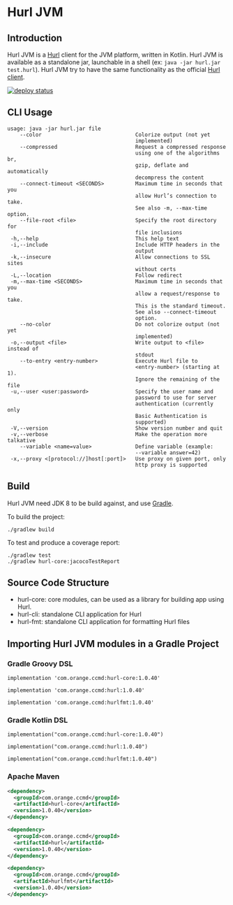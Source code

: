 # Hurl JVM

## Introduction

Hurl JVM is a [Hurl](https://hurl.dev) client for the JVM platform, written in Kotlin. 
Hurl JVM is available as a standalone jar, launchable in a shell (ex: `java -jar hurl.jar test.hurl`).
Hurl JVM try to have the same functionality as the official [Hurl client](https://github.com/Orange-OpenSource/hurl).

[![deploy status](https://travis-ci.org/Orange-OpenSource/hurl-jvm.svg?branch=master)](https://travis-ci.org/Orange-OpenSource/hurl-jvm/)


## CLI Usage

```
usage: java -jar hurl.jar file
    --color                              Colorize output (not yet
                                         implemented)
    --compressed                         Request a compressed response
                                         using one of the algorithms br,
                                         gzip, deflate and automatically
                                         decompress the content
    --connect-timeout <SECONDS>          Maximum time in seconds that you
                                         allow Hurl’s connection to take.
                                         See also -m, --max-time option.
    --file-root <file>                   Specify the root directory for
                                         file inclusions
 -h,--help                               This help text
 -i,--include                            Include HTTP headers in the
                                         output
 -k,--insecure                           Allow connections to SSL sites
                                         without certs
 -L,--location                           Follow redirect
 -m,--max-time <SECONDS>                 Maximum time in seconds that you
                                         allow a request/response to take.
                                         This is the standard timeout.
                                         See also --connect-timeout
                                         option.
    --no-color                           Do not colorize output (not yet
                                         implemented)
 -o,--output <file>                      Write output to <file> instead of
                                         stdout
    --to-entry <entry-number>            Execute Hurl file to
                                         <entry-number> (starting at 1).
                                         Ignore the remaining of the file
 -u,--user <user:password>               Specify the user name and
                                         password to use for server
                                         authentication (currently only
                                         Basic Authentication is
                                         supported)
 -V,--version                            Show version number and quit
 -v,--verbose                            Make the operation more talkative
    --variable <name=value>              Define variable (example:
                                         --variable answer=42)
 -x,--proxy <[protocol://]host[:port]>   Use proxy on given port, only
                                         http proxy is supported
```

## Build

Hurl JVM need JDK 8 to be build against, and use [Gradle](https://gradle.org).

To build the project:

```
./gradlew build
```

To test and produce a coverage report:

```
./gradlew test
./gradlew hurl-core:jacocoTestReport
```


## Source Code Structure

- hurl-core: core modules, can be used as a library for building app using Hurl.
- hurl-cli: standalone CLI application for Hurl
- hurl-fmt: standalone CLI application for formatting Hurl files 

## Importing Hurl JVM modules in a Gradle Project  

### Gradle Groovy DSL

```
implementation 'com.orange.ccmd:hurl-core:1.0.40'
```

```
implementation 'com.orange.ccmd:hurl:1.0.40'
```

```
implementation 'com.orange.ccmd:hurlfmt:1.0.40'
```

### Gradle Kotlin DSL

```
implementation("com.orange.ccmd:hurl-core:1.0.40")
```

```
implementation("com.orange.ccmd:hurl:1.0.40")
```

```
implementation("com.orange.ccmd:hurlfmt:1.0.40")
```

### Apache Maven

```xml
<dependency>
  <groupId>com.orange.ccmd</groupId>
  <artifactId>hurl-core</artifactId>
  <version>1.0.40</version>
</dependency>
```

```xml
<dependency>
  <groupId>com.orange.ccmd</groupId>
  <artifactId>hurl</artifactId>
  <version>1.0.40</version>
</dependency>
```

```xml
<dependency>
  <groupId>com.orange.ccmd</groupId>
  <artifactId>hurlfmt</artifactId>
  <version>1.0.40</version>
</dependency>
```
